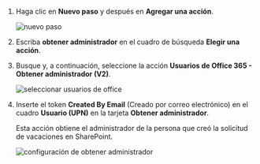 1. Haga clic en **Nuevo paso** y después en **Agregar una acción**.
   
    ![nuevo paso](media/modern-approvals/select-sharepoint-add-action.png)
2. Escriba **obtener administrador** en el cuadro de búsqueda **Elegir una acción**.
3. Busque y, a continuación, seleccione la acción **Usuarios de Office 365 - Obtener administrador (V2)**.

    ![seleccionar usuarios de office](media/modern-approvals/add-get-manager-action.png)
4. Inserte el token **Created By Email** (Creado por correo electrónico) en el cuadro **Usuario (UPN)** en la tarjeta **Obtener administrador**.

    Esta acción obtiene el administrador de la persona que creó la solicitud de vacaciones en SharePoint.

    ![configuración de obtener administrador](media/modern-approvals/get-manager-card.png)

